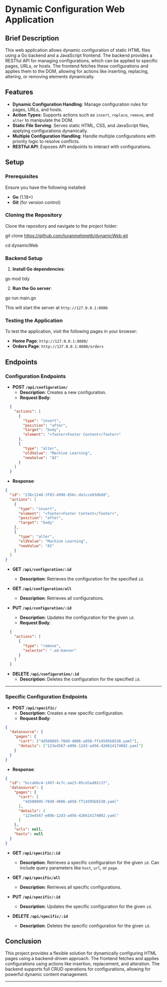 # Dynamic Configuration Web Application

## Brief Description

This web application allows dynamic configuration of static HTML files using a Go backend and a JavaScript frontend. The backend provides a RESTful API for managing configurations, which can be applied to specific pages, URLs, or hosts. The frontend fetches these configurations and applies them to the DOM, allowing for actions like inserting, replacing, altering, or removing elements dynamically.

## Features

- **Dynamic Configuration Handling**: Manage configuration rules for pages, URLs, and hosts.
- **Action Types**: Supports actions such as `insert`, `replace`, `remove`, and `alter` to manipulate the DOM.
- **Static File Serving**: Serves static HTML, CSS, and JavaScript files, applying configurations dynamically.
- **Multiple Configuration Handling**: Handle multiple configurations with priority logic to resolve conflicts.
- **RESTful API**: Exposes API endpoints to interact with configurations.

## Setup

### Prerequisites

Ensure you have the following installed:

- **Go** (1.18+)
- **Git** (for version control)

### Cloning the Repository

Clone the repository and navigate to the project folder:

git clone https://github.com/turanmehmetb/dynamicWeb.git

cd dynamicWeb

### Backend Setup

1. **Install Go dependencies**:

go mod tidy

2. **Run the Go server**:

go run main.go

This will start the server at `http://127.0.0.1:8080`.

### Testing the Application

To test the application, visit the following pages in your browser:

- **Home Page**: `http://127.0.0.1:8080/`
- **Orders Page**: `http://127.0.0.1:8080/orders`

## Endpoints

### **Configuration Endpoints**

- **POST `/api/configuration/`**
  - **Description**: Creates a new configuration.
  - **Request Body**:
```json  
  {
    "actions": [
      {
        "type": "insert",
        "position": "after",
        "target": "body",
        "element": "<footer>Footer Content</footer>"
      },
      {
        "type": "alter",
        "oldValue": "Machine Learning",
        "newValue": "AI"
      }
    ]
  }
```
  - **Response**:
```json
{
  "id": "23bc1248-3f03-4990-856c-de1cce83dbdd",
  "actions": [
    {
      "type": "insert",
      "element": "<footer>Footer Content</footer>",
      "position": "after",
      "target": "body"
    },
    {
      "type": "alter",
      "oldValue": "Machine Learning",
      "newValue": "AI"
    }
  ]
}
```
- **GET `/api/configuration/:id`**
  - **Description**: Retrieves the configuration for the specified `id`.

- **GET `/api/configuration/all`**
  - **Description**: Retrieves all configurations.

- **PUT `/api/configuration/:id`**
  - **Description**: Updates the configuration for the given `id`.
  - **Request Body**:
```json  
  {
    "actions": [
      {
        "type": "remove",
        "selector": ".ad-banner"
      }
    ]
  }
```
- **DELETE `/api/configuration/:id`**
  - **Description**: Deletes the configuration for the specified `id`.

---

### **Specific Configuration Endpoints**

- **POST `/api/specific/`**
  - **Description**: Creates a new specific configuration.
  - **Request Body**:
```json
{
  "datasource": {
    "pages": {
      "cart": ["4d508895-70d9-4006-a850-ff14595b6538.yaml"],
      "details": ["123e4567-e89b-12d3-a456-426614174002.yaml"]
    }
  }
}
```
  - **Response**:
```json
{
  "id": "bccabbc4-1497-4c7c-aa23-05cd2ad82c37",
  "datasource": {
    "pages": {
      "cart": [
        "4d508895-70d9-4006-a850-ff14595b6538.yaml"
      ],
      "details": [
        "123e4567-e89b-12d3-a456-426614174002.yaml"
      ]
    },
    "urls": null,
    "hosts": null
  }
}
```

- **GET `/api/specific/:id`**
  - **Description**: Retrieves a specific configuration for the given `id`. Can include query parameters like `host`, `url`, or `page`.

- **GET `/api/specific/all`**
  - **Description**: Retrieves all specific configurations.

- **PUT `/api/specific/:id`**
  - **Description**: Updates the specific configuration for the given `id`.

- **DELETE `/api/specific/:id`**
  - **Description**: Deletes the specific configuration for the given `id`.

## Conclusion

This project provides a flexible solution for dynamically configuring HTML pages using a backend-driven approach. The frontend fetches and applies configurations using actions like insertion, replacement, and alteration. The backend supports full CRUD operations for configurations, allowing for powerful dynamic content management.


---
